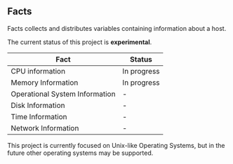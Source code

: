 ## Facts


Facts collects and distributes variables containing information about a host.

The current status of this project is **experimental**.

|            Fact               |    Status    |
|-------------------------------|---------------|
|CPU information                | In progress   |
|Memory Information             | In progress   |
|Operational System Information |       -       |
|Disk Information               |       -       |
|Time Information               |       -       |
|Network Information            |       -       |


This project is currently focused on Unix-like Operating Systems, but in the future other operating systems may be supported.
